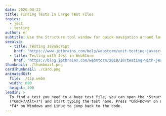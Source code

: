 ```yaml
---
date: 2020-04-22
title: Finding Tests in Large Test Files
topics:
  - jest
  - testing
author: er
subtitle: Use the Structure tool window for quick navigation around large test files.
seealso:
  - title: Testing JavaScript
    href: 'https://www.jetbrains.com/help/webstorm/unit-testing-javascript.html'
  - title: Testing with Jest in WebStorm
    href: 'https://blog.jetbrains.com/webstorm/2018/10/testing-with-jest-in-webstorm/'
thumbnail: ./thumbnail.png
cardThumbnail: ./card.png
animatedGif:
  file: ./tip.webm
  width: 600
  height: 300
leadin: >
  To find a test you need in a huge test file, you can open the *Structure* view
  (*Cmd+7/Alt+7*) and start typing the test name. Press *Cmd+Down* on macOS or
  *F4* on Windows and Linux to jump back to the code.
---
```


